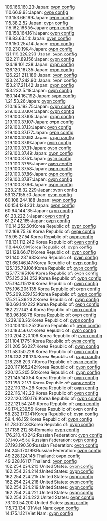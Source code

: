 106.166.160.23:Japan: [ovpn config](vpn/106_166_160_23.ovpn)  
110.66.9.93:Japan: [ovpn config](vpn/110_66_9_93.ovpn)  
113.153.66.199:Japan: [ovpn config](vpn/113_153_66_199.ovpn)  
115.38.2.52:Japan: [ovpn config](vpn/115_38_2_52.ovpn)  
118.152.155.36:Japan: [ovpn config](vpn/118_152_155_36.ovpn)  
118.158.164.161:Japan: [ovpn config](vpn/118_158_164_161.ovpn)  
118.83.63.54:Japan: [ovpn config](vpn/118_83_63_54.ovpn)  
119.150.254.14:Japan: [ovpn config](vpn/119_150_254_14.ovpn)  
119.230.196.4:Japan: [ovpn config](vpn/119_230_196_4.ovpn)  
121.110.228.233:Japan: [ovpn config](vpn/121_110_228_233.ovpn)  
122.211.89.156:Japan: [ovpn config](vpn/122_211_89_156.ovpn)  
124.18.101.238:Japan: [ovpn config](vpn/124_18_101_238.ovpn)  
126.120.167.35:Japan: [ovpn config](vpn/126_120_167_35.ovpn)  
126.221.213.186:Japan: [ovpn config](vpn/126_221_213_186.ovpn)  
133.247.242.90:Japan: [ovpn config](vpn/133_247_242_90.ovpn)  
153.217.211.42:Japan: [ovpn config](vpn/153_217_211_42.ovpn)  
153.232.5.118:Japan: [ovpn config](vpn/153_232_5_118.ovpn)  
180.144.167.192:Japan: [ovpn config](vpn/180_144_167_192.ovpn)  
1.21.53.26:Japan: [ovpn config](vpn/1_21_53_26.ovpn)  
210.165.198.75:Japan: [ovpn config](vpn/210_165_198_75.ovpn)  
219.100.37.104:Japan: [ovpn config](vpn/219_100_37_104.ovpn)  
219.100.37.105:Japan: [ovpn config](vpn/219_100_37_105.ovpn)  
219.100.37.107:Japan: [ovpn config](vpn/219_100_37_107.ovpn)  
219.100.37.13:Japan: [ovpn config](vpn/219_100_37_13.ovpn)  
219.100.37.177:Japan: [ovpn config](vpn/219_100_37_177.ovpn)  
219.100.37.182:Japan: [ovpn config](vpn/219_100_37_182.ovpn)  
219.100.37.19:Japan: [ovpn config](vpn/219_100_37_19.ovpn)  
219.100.37.31:Japan: [ovpn config](vpn/219_100_37_31.ovpn)  
219.100.37.49:Japan: [ovpn config](vpn/219_100_37_49.ovpn)  
219.100.37.51:Japan: [ovpn config](vpn/219_100_37_51.ovpn)  
219.100.37.55:Japan: [ovpn config](vpn/219_100_37_55.ovpn)  
219.100.37.58:Japan: [ovpn config](vpn/219_100_37_58.ovpn)  
219.100.37.86:Japan: [ovpn config](vpn/219_100_37_86.ovpn)  
219.100.37.87:Japan: [ovpn config](vpn/219_100_37_87.ovpn)  
219.100.37.96:Japan: [ovpn config](vpn/219_100_37_96.ovpn)  
223.218.32.229:Japan: [ovpn config](vpn/223_218_32_229.ovpn)  
59.137.155.50:Japan: [ovpn config](vpn/59_137_155_50.ovpn)  
60.108.244.188:Japan: [ovpn config](vpn/60_108_244_188.ovpn)  
60.154.124.231:Japan: [ovpn config](vpn/60_154_124_231.ovpn)  
60.94.144.135:Japan: [ovpn config](vpn/60_94_144_135.ovpn)  
61.23.222.8:Japan: [ovpn config](vpn/61_23_222_8.ovpn)  
61.27.42.185:Japan: [ovpn config](vpn/61_27_42_185.ovpn)  
110.14.252.60:Korea Republic of: [ovpn config](vpn/110_14_252_60.ovpn)  
112.168.75.86:Korea Republic of: [ovpn config](vpn/112_168_75_86.ovpn)  
115.95.27.54:Korea Republic of: [ovpn config](vpn/115_95_27_54.ovpn)  
118.131.112.242:Korea Republic of: [ovpn config](vpn/118_131_112_242.ovpn)  
118.44.8.90:Korea Republic of: [ovpn config](vpn/118_44_8_90.ovpn)  
121.128.66.171:Korea Republic of: [ovpn config](vpn/121_128_66_171.ovpn)  
121.140.237.63:Korea Republic of: [ovpn config](vpn/121_140_237_63.ovpn)  
121.66.146.147:Korea Republic of: [ovpn config](vpn/121_66_146_147.ovpn)  
125.135.79.106:Korea Republic of: [ovpn config](vpn/125_135_79_106.ovpn)  
125.177.195.169:Korea Republic of: [ovpn config](vpn/125_177_195_169.ovpn)  
175.125.234.252:Korea Republic of: [ovpn config](vpn/175_125_234_252.ovpn)  
175.194.115.126:Korea Republic of: [ovpn config](vpn/175_194_115_126.ovpn)  
175.196.206.135:Korea Republic of: [ovpn config](vpn/175_196_206_135.ovpn)  
175.209.239.153:Korea Republic of: [ovpn config](vpn/175_209_239_153.ovpn)  
175.215.39.232:Korea Republic of: [ovpn config](vpn/175_215_39_232.ovpn)  
180.69.140.222:Korea Republic of: [ovpn config](vpn/180_69_140_222.ovpn)  
182.227.142.4:Korea Republic of: [ovpn config](vpn/182_227_142_4.ovpn)  
183.96.168.78:Korea Republic of: [ovpn config](vpn/183_96_168_78.ovpn)  
1.239.163.26:Korea Republic of: [ovpn config](vpn/1_239_163_26.ovpn)  
210.103.105.252:Korea Republic of: [ovpn config](vpn/210_103_105_252.ovpn)  
210.183.56.67:Korea Republic of: [ovpn config](vpn/210_183_56_67.ovpn)  
210.204.220.106:Korea Republic of: [ovpn config](vpn/210_204_220_106.ovpn)  
211.104.177.51:Korea Republic of: [ovpn config](vpn/211_104_177_51.ovpn)  
211.205.56.227:Korea Republic of: [ovpn config](vpn/211_205_56_227.ovpn)  
211.58.150.228:Korea Republic of: [ovpn config](vpn/211_58_150_228.ovpn)  
218.232.211.173:Korea Republic of: [ovpn config](vpn/218_232_211_173.ovpn)  
218.238.203.7:Korea Republic of: [ovpn config](vpn/218_238_203_7.ovpn)  
220.117.165.242:Korea Republic of: [ovpn config](vpn/220_117_165_242.ovpn)  
220.125.205.50:Korea Republic of: [ovpn config](vpn/220_125_205_50.ovpn)  
221.145.140.54:Korea Republic of: [ovpn config](vpn/221_145_140_54.ovpn)  
221.158.2.153:Korea Republic of: [ovpn config](vpn/221_158_2_153.ovpn)  
222.110.134.26:Korea Republic of: [ovpn config](vpn/222_110_134_26.ovpn)  
222.116.142.23:Korea Republic of: [ovpn config](vpn/222_116_142_23.ovpn)  
222.120.250.176:Korea Republic of: [ovpn config](vpn/222_120_250_176.ovpn)  
222.121.54.249:Korea Republic of: [ovpn config](vpn/222_121_54_249.ovpn)  
49.174.239.56:Korea Republic of: [ovpn config](vpn/49_174_239_56.ovpn)  
58.232.170.141:Korea Republic of: [ovpn config](vpn/58_232_170_141.ovpn)  
59.4.46.155:Korea Republic of: [ovpn config](vpn/59_4_46_155.ovpn)  
61.78.102.33:Korea Republic of: [ovpn config](vpn/61_78_102_33.ovpn)  
217.138.212.58:Romania: [ovpn config](vpn/217_138_212_58.ovpn)  
176.210.43.242:Russian Federation: [ovpn config](vpn/176_210_43_242.ovpn)  
37.140.45.60:Russian Federation: [ovpn config](vpn/37_140_45_60.ovpn)  
37.193.190.50:Russian Federation: [ovpn config](vpn/37_193_190_50.ovpn)  
94.245.170.199:Russian Federation: [ovpn config](vpn/94_245_170_199.ovpn)  
49.228.124.145:Thailand: [ovpn config](vpn/49_228_124_145.ovpn)  
49.228.161.17:Thailand: [ovpn config](vpn/49_228_161_17.ovpn)  
162.254.224.213:United States: [ovpn config](vpn/162_254_224_213.ovpn)  
162.254.224.214:United States: [ovpn config](vpn/162_254_224_214.ovpn)  
162.254.224.215:United States: [ovpn config](vpn/162_254_224_215.ovpn)  
162.254.224.218:United States: [ovpn config](vpn/162_254_224_218.ovpn)  
162.254.224.219:United States: [ovpn config](vpn/162_254_224_219.ovpn)  
162.254.224.221:United States: [ovpn config](vpn/162_254_224_221.ovpn)  
162.254.224.222:United States: [ovpn config](vpn/162_254_224_222.ovpn)  
73.100.54.200:United States: [ovpn config](vpn/73_100_54_200.ovpn)  
115.73.134.101:Viet Nam: [ovpn config](vpn/115_73_134_101.ovpn)  
14.175.1.121:Viet Nam: [ovpn config](vpn/14_175_1_121.ovpn)  
